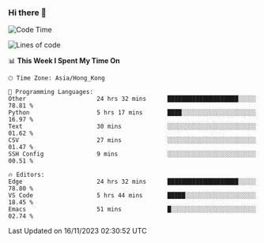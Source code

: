 ### Hi there 👋

<!--
**nicehiro/nicehiro** is a ✨ _special_ ✨ repository because its `README.md` (this file) appears on your GitHub profile.

Here are some ideas to get you started:

- 🔭 I’m currently working on ...
- 🌱 I’m currently learning ...
- 👯 I’m looking to collaborate on ...
- 🤔 I’m looking for help with ...
- 💬 Ask me about ...
- 📫 How to reach me: ...
- 😄 Pronouns: ...
- ⚡ Fun fact: ...
-->

<!--START_SECTION:waka-->
![Code Time](http://img.shields.io/badge/Code%20Time-66%20hrs%2013%20mins-blue)

![Lines of code](https://img.shields.io/badge/From%20Hello%20World%20I%27ve%20Written-2.6%20million%20lines%20of%20code-blue)

📊 **This Week I Spent My Time On** 

```text
🕑︎ Time Zone: Asia/Hong_Kong

💬 Programming Languages: 
Other                    24 hrs 32 mins      ████████████████████░░░░░   78.81 % 
Python                   5 hrs 17 mins       ████░░░░░░░░░░░░░░░░░░░░░   16.97 % 
Text                     30 mins             ░░░░░░░░░░░░░░░░░░░░░░░░░   01.62 % 
CSV                      27 mins             ░░░░░░░░░░░░░░░░░░░░░░░░░   01.47 % 
SSH Config               9 mins              ░░░░░░░░░░░░░░░░░░░░░░░░░   00.51 % 

🔥 Editors: 
Edge                     24 hrs 32 mins      ████████████████████░░░░░   78.80 % 
VS Code                  5 hrs 44 mins       █████░░░░░░░░░░░░░░░░░░░░   18.45 % 
Emacs                    51 mins             █░░░░░░░░░░░░░░░░░░░░░░░░   02.74 % 
```


 Last Updated on 16/11/2023 02:30:52 UTC
<!--END_SECTION:waka-->
